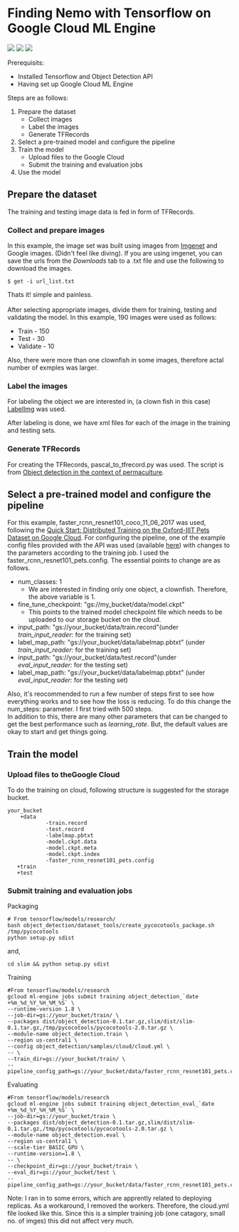 # Finding Nemo with Tensorflow on Google Cloud ML Engine

![ ](./docs/individualImage%20(2).png)
![ ](./docs/individualImage%20(4).png)
![ ](./docs/individualImage.png)

Prerequisits:
 - Installed Tensorflow and Object Detection API
 - Having set up Google Cloud ML Engine 

Steps are as follows:
1. Prepare the dataset
   - Collect images
   - Label the images
   - Generate TFRecords
2. Select a pre-trained model and configure the pipeline
3. Train the model
   - Upload files to the Google Cloud
   - Submit the training and evaluation jobs
4. Use the model

## Prepare the dataset
The training and testing image data is fed in form of TFRecords.
### Collect and prepare images
In this example, the image set was built using images from [Imgenet](http://www.image-net.org/) and Google images. (Didn't feel like diving). If you are using imgenet, you can save the urls from the *Downloads* tab to a .txt file and use the following to download the images.
```
$ get -i url_list.txt
```
Thats it! simple and painless. <br><br>
After selecting appropriate images, divide them for training, testing and validating the model. In this example, 190 images were used as follows: <br>
- Train - 150
- Test - 30
- Validate - 10

Also, there were more than one clownfish in some images, therefore actal number of exmples was larger.

### Label the images
For labeling the object we are interested in, (a clown fish in this case) [LabelImg](https://github.com/tzutalin/labelImg#labelimg) was used. 

After labeling is done, we have xml files for each of the image in the training and testing sets. 
### Generate TFRecords
For creating the TFRecords, pascal_to_tfrecord.py was used. The script is from [Object detection in the context of permaculture](https://github.com/vituslehner/permaculture-object-detection). 

## Select a pre-trained model and configure the pipeline
For this example, faster_rcnn_resnet101_coco_11_06_2017 was used, following the [Quick Start: Distributed Training on the Oxford-IIIT Pets Dataset on Google Cloud](https://github.com/tensorflow/models/blob/master/research/object_detection/g3doc/running_pets.md).
For configuring the pipeline, one of the example config files provided with the API was used (available [here](https://github.com/tensorflow/models/tree/master/research/object_detection/samples/configs)) with changes to the parameters according to the training job. I used the faster_rcnn_resnet101_pets.config. The essential points to change are as follows.
- num_classes: 1
	- We are interested in finding only one object, a clownfish. Therefore, the above variable is 1.
- fine_tune_checkpoint: "gs://my_bucket/data/model.ckpt"
	- This points to the trained model checkpoint file which needs to be uploaded to our storage bucket on the cloud.
- input_path: "gs://your_bucket/data/train.record"(under *train_input_reader:* for the training set)
- label_map_path: "gs://your_bucket/data/labelmap.pbtxt" (under *train_input_reader:* for the training set)
- input_path: "gs://your_bucket/data/test.record"(under *eval_input_reader:* for the testing set)
- label_map_path: "gs://your_bucket/data/labelmap.pbtxt" (under *eval_input_reader:* for the testing set)

Also, it's reocommended to run a few number of steps first to see how everything works and to see how the loss is reducing. To do this change the  num_steps: parameter. I first tried with 500 steps.<br>
In addition to this, there are many other parameters that can be changed to get the best performance such as *learning_rate*. But, the default values are okay to start and get things going.

 
## Train the model
### Upload files to theGoogle Cloud
To do the training on cloud, following structure is suggested for the storage bucket.
```
your_bucket
	+data
    	    -train.record
            -test.record
            -labelmap.pbtxt
            -model.ckpt.data
            -model.ckpt.meta
            -model.ckpt.index
            -faster_rcnn_resnet101_pets.config
   +train
   +test
   ```
### Submit training and evaluation jobs
Packaging
```
# From tensorflow/models/research/
bash object_detection/dataset_tools/create_pycocotools_package.sh /tmp/pycocotools
python setup.py sdist
```
and,
```
cd slim && python setup.py sdist
```

Training
```
#From tensorflow/models/research
gcloud ml-engine jobs submit training object_detection_`date +%m_%d_%Y_%H_%M_%S` \
--runtime-version 1.8 \
--job-dir=gs://your_bucket/train/ \
--packages dist/object_detection-0.1.tar.gz,slim/dist/slim-0.1.tar.gz,/tmp/pycocotools/pycocotools-2.0.tar.gz \
--module-name object_detection.train \
--region us-central1 \
--config object_detection/samples/cloud/cloud.yml \
-- \
--train_dir=gs://your_bucket/train/ \
--pipeline_config_path=gs://your_bucket/data/faster_rcnn_resnet101_pets.config
```
Evaluating
```
#From tensorflow/models/research
gcloud ml-engine jobs submit training object_detection_eval_`date +%m_%d_%Y_%H_%M_%S` \
--job-dir=gs://your_bucket/train \
--packages dist/object_detection-0.1.tar.gz,slim/dist/slim-0.1.tar.gz,/tmp/pycocotools/pycocotools-2.0.tar.gz \
--module-name object_detection.eval \
--region us-central1 \
--scale-tier BASIC_GPU \
--runtime-version=1.8 \
-- \
--checkpoint_dir=gs://your_bucket/train \
--eval_dir=gs://your_bucket/test \
--pipeline_config_path=gs://your_bucket/data/faster_rcnn_resnet101_pets.config
```
Note:
I ran in to some errors, which are apprently related to deploying replicas. As a workaround, I removed the workers. Therefore, the cloud.yml file looked like this.
Since this is a simpler training job (one catagory, small no. of imges) this did not affect very much.
